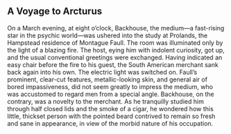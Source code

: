 ## A Voyage to Arcturus ##

On a March evening, at eight o’clock, Backhouse, the medium—a fast-rising star in the psychic world—was ushered into the study at Prolands, the Hampstead residence of Montague Faull. The room was illuminated only by the light of a blazing fire. The host, eying him with indolent curiosity, got up, and the usual conventional greetings were exchanged. Having indicated an easy chair before the fire to his guest, the South American merchant sank back again into his own. The electric light was switched on. Faull’s prominent, clear-cut features, metallic-looking skin, and general air of bored impassiveness, did not seem greatly to impress the medium, who was accustomed to regard men from a special angle. Backhouse, on the contrary, was a novelty to the merchant. As he tranquilly studied him through half closed lids and the smoke of a cigar, he wondered how this little, thickset person with the pointed beard contrived to remain so fresh and sane in appearance, in view of the morbid nature of his occupation.

